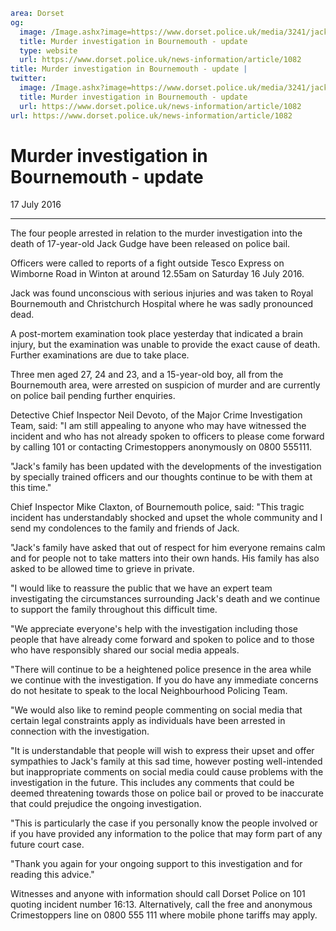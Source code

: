 ```yaml
area: Dorset
og:
  image: /Image.ashx?image=https://www.dorset.police.uk/media/3241/jack-gudge.jpg&amp;amp;width=150
  title: Murder investigation in Bournemouth - update
  type: website
  url: https://www.dorset.police.uk/news-information/article/1082
title: Murder investigation in Bournemouth - update |
twitter:
  image: /Image.ashx?image=https://www.dorset.police.uk/media/3241/jack-gudge.jpg&amp;amp;width=150
  title: Murder investigation in Bournemouth - update
  url: https://www.dorset.police.uk/news-information/article/1082
url: https://www.dorset.police.uk/news-information/article/1082
```

# Murder investigation in Bournemouth - update

17 July 2016

* * *

The four people arrested in relation to the murder investigation into the death of 17-year-old Jack Gudge have been released on police bail.

Officers were called to reports of a fight outside Tesco Express on Wimborne Road in Winton at around 12.55am on Saturday 16 July 2016.

Jack was found unconscious with serious injuries and was taken to Royal Bournemouth and Christchurch Hospital where he was sadly pronounced dead.

A post-mortem examination took place yesterday that indicated a brain injury, but the examination was unable to provide the exact cause of death. Further examinations are due to take place.

Three men aged 27, 24 and 23, and a 15-year-old boy, all from the Bournemouth area, were arrested on suspicion of murder and are currently on police bail pending further enquiries.

Detective Chief Inspector Neil Devoto, of the Major Crime Investigation Team, said: "I am still appealing to anyone who may have witnessed the incident and who has not already spoken to officers to please come forward by calling 101 or contacting Crimestoppers anonymously on 0800 555111.

"Jack's family has been updated with the developments of the investigation by specially trained officers and our thoughts continue to be with them at this time."

Chief Inspector Mike Claxton, of Bournemouth police, said: "This tragic incident has understandably shocked and upset the whole community and I send my condolences to the family and friends of Jack.

"Jack's family have asked that out of respect for him everyone remains calm and for people not to take matters into their own hands. His family has also asked to be allowed time to grieve in private.

"I would like to reassure the public that we have an expert team investigating the circumstances surrounding Jack's death and we continue to support the family throughout this difficult time.

"We appreciate everyone's help with the investigation including those people that have already come forward and spoken to police and to those who have responsibly shared our social media appeals.

"There will continue to be a heightened police presence in the area while we continue with the investigation. If you do have any immediate concerns do not hesitate to speak to the local Neighbourhood Policing Team.

"We would also like to remind people commenting on social media that certain legal constraints apply as individuals have been arrested in connection with the investigation.

"It is understandable that people will wish to express their upset and offer sympathies to Jack's family at this sad time, however posting well-intended but inappropriate comments on social media could cause problems with the investigation in the future. This includes any comments that could be deemed threatening towards those on police bail or proved to be inaccurate that could prejudice the ongoing investigation.

"This is particularly the case if you personally know the people involved or if you have provided any information to the police that may form part of any future court case.

"Thank you again for your ongoing support to this investigation and for reading this advice."

Witnesses and anyone with information should call Dorset Police on 101 quoting incident number 16:13. Alternatively, call the free and anonymous Crimestoppers line on 0800 555 111 where mobile phone tariffs may apply.
